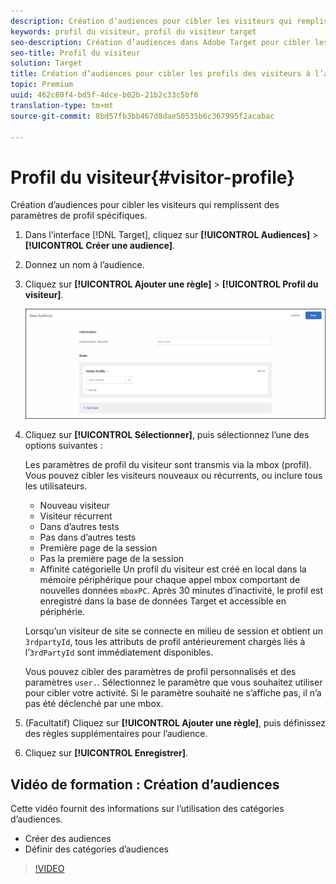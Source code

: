 ```yaml
---
description: Création d’audiences pour cibler les visiteurs qui remplissent des paramètres de profil spécifiques.
keywords: profil du visiteur, profil du visiteur target
seo-description: Création d’audiences dans Adobe Target pour cibler les visiteurs qui remplissent des paramètres de profil spécifiques.
seo-title: Profil du visiteur
solution: Target
title: Création d’audiences pour cibler les profils des visiteurs à l’aide d’Adobe Target
topic: Premium
uuid: 462c80f4-bd5f-4dce-b02b-21b2c33c5bf6
translation-type: tm+mt
source-git-commit: 8bd57fb3bb467d8dae50535b6c367995f2acabac

---
```



# Profil du visiteur{#visitor-profile}

Création d’audiences pour cibler les visiteurs qui remplissent des paramètres de profil spécifiques.

1. Dans l’interface [!DNL Target], cliquez sur **[!UICONTROL Audiences]** &gt; **[!UICONTROL Créer une audience]**.
1. Donnez un nom à l’audience.
1. Cliquez sur **[!UICONTROL Ajouter une règle]** &gt; **[!UICONTROL Profil du visiteur]**.

   ![](assets/target_visitor_profile.png)

1. Cliquez sur **[!UICONTROL Sélectionner]**, puis sélectionnez l’une des options suivantes :

   Les paramètres de profil du visiteur sont transmis via la mbox (profil). Vous pouvez cibler les visiteurs nouveaux ou récurrents, ou inclure tous les utilisateurs.

   * Nouveau visiteur
   * Visiteur récurrent
   * Dans d’autres tests
   * Pas dans d’autres tests
   * Première page de la session
   * Pas la première page de la session
   * Affinité catégorielle
   Un profil du visiteur est créé en local dans la mémoire périphérique pour chaque appel mbox comportant de nouvelles données `mboxPC`. Après 30 minutes d’inactivité, le profil est enregistré dans la base de données Target et accessible en périphérie.

   Lorsqu’un visiteur de site se connecte en milieu de session et obtient un `3rdpartyId`, tous les attributs de profil antérieurement chargés liés à l’`3rdPartyId` sont immédiatement disponibles.

   Vous pouvez cibler des paramètres de profil personnalisés et des paramètres `user.`. Sélectionnez le paramètre que vous souhaitez utiliser pour cibler votre activité. Si le paramètre souhaité ne s’affiche pas, il n’a pas été déclenché par une mbox.

1. (Facultatif) Cliquez sur **[!UICONTROL Ajouter une règle]**, puis définissez des règles supplémentaires pour l’audience.
1. Cliquez sur **[!UICONTROL Enregistrer]**.

## Vidéo de formation : Création d’audiences

Cette vidéo fournit des informations sur l’utilisation des catégories d’audiences.

* Créer des audiences
* Définir des catégories d’audiences

>[!VIDEO](https://video.tv.adobe.com/v/17392?captions=fre_fr)
